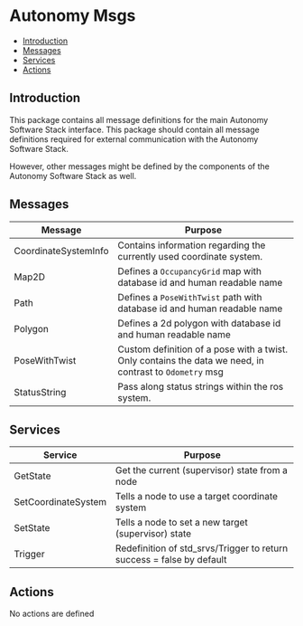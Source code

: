 # Autonomy Msgs <!-- omit in toc -->

<!-- Created using Markdown All In One vscode extension -->

- [Introduction](#introduction)
- [Messages](#messages)
- [Services](#services)
- [Actions](#actions)

## Introduction

This package contains all message definitions for the main Autonomy Software Stack interface. This package should contain all message definitions required for external communication with the Autonomy Software Stack.

However, other messages might be defined by the components of the Autonomy Software Stack as well.

## Messages

| Message              | Purpose                                                                                                 |
| -------------------- | ------------------------------------------------------------------------------------------------------- |
| CoordinateSystemInfo | Contains information regarding the currently used coordinate system.                                    |
| Map2D                | Defines a `OccupancyGrid` map with database id and human readable name                                  |
| Path                 | Defines a `PoseWithTwist` path with database id and human readable name                                 |
| Polygon              | Defines a 2d polygon with database id and human readable name                                           |
| PoseWithTwist        | Custom definition of a pose with a twist. Only contains the data we need, in contrast to `Odometry` msg |
| StatusString         | Pass along status strings within the ros system.                                                        |

## Services

| Service             | Purpose                                                               |
| ------------------- | --------------------------------------------------------------------- |
| GetState            | Get the current (supervisor) state from a node                        |
| SetCoordinateSystem | Tells a node to use a target coordinate system                        |
| SetState            | Tells a node to set a new target (supervisor) state                   |
| Trigger             | Redefinition of std_srvs/Trigger to return success = false by default |

## Actions

No actions are defined
